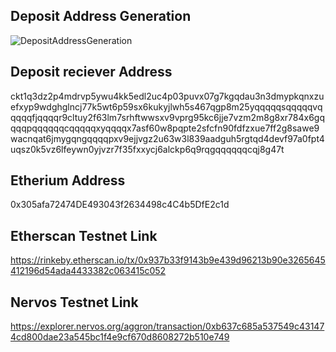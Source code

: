 ## Deposit Address Generation ##
![DepositAddressGeneration](https://user-images.githubusercontent.com/88613134/131194665-04acacd9-5160-4306-918f-8915ea0e59b1.png)
## Deposit reciever Address ##
ckt1q3dz2p4mdrvp5ywu4kk5edl2uc4p03puvx07g7kgqdau3n3dmypkqnxzuefxyp9wdghglncj77k5wt6p59sx6kukyjlwh5s467qgp8m25yqqqqqsqqqqqvqqqqqfjqqqqr9cltuy2f63lm7srhftwwsxv9vprg95kc6jje7vzm2m8g8xr784x6gqqqqpqqqqqqcqqqqqxyqqqqx7asf60w8pqpte2sfcfn90fdfzxue7ff2g8sawe9wacnqat6jmygqngqqqqpxv9ejjvgz2u63w3l839aadguh5rgtqd4devf97a0fpt4uqsz0k5vz6lfeywn0yjvzr7f35fxxycj6alckp6q9rqgqqqqqqcqj8g47t
## Etherium Address ##
0x305afa72474DE493043f2634498c4C4b5DfE2c1d
## Etherscan Testnet Link ##
https://rinkeby.etherscan.io/tx/0x937b33f9143b9e439d96213b90e3265645412196d54ada4433382c063415c052
## Nervos Testnet Link ##
https://explorer.nervos.org/aggron/transaction/0xb637c685a537549c431474cd800dae23a545bc1f4e9cf670d8608272b510e749
